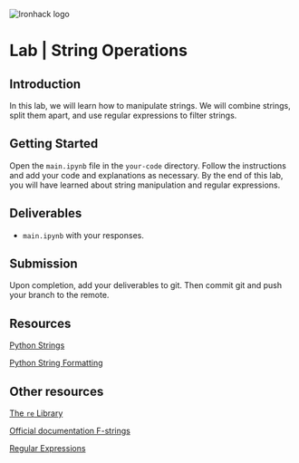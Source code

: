 ![Ironhack logo](https://i.imgur.com/1QgrNNw.png)

# Lab | String Operations


## Introduction

In this lab, we will learn how to manipulate strings. We will combine strings, split them apart, and use regular expressions to filter strings.

## Getting Started

Open the `main.ipynb` file in the `your-code` directory. Follow the instructions and add your code and explanations as necessary. By the end of this lab, you will have learned about string manipulation and regular expressions.

## Deliverables

- `main.ipynb` with your responses.

## Submission

Upon completion, add your deliverables to git. Then commit git and push your branch to the remote.

## Resources

[Python Strings](https://www.w3schools.com/python/python_strings.asp)

[Python String Formatting](https://www.w3schools.com/python/python_string_formatting.asp)

## Other resources

[The `re` Library](https://docs.python.org/3/library/re.html)

[Official documentation F-strings](https://www.python.org/dev/peps/pep-0498/)

[Regular Expressions](https://developers.google.com/edu/python/regular-expressions)


